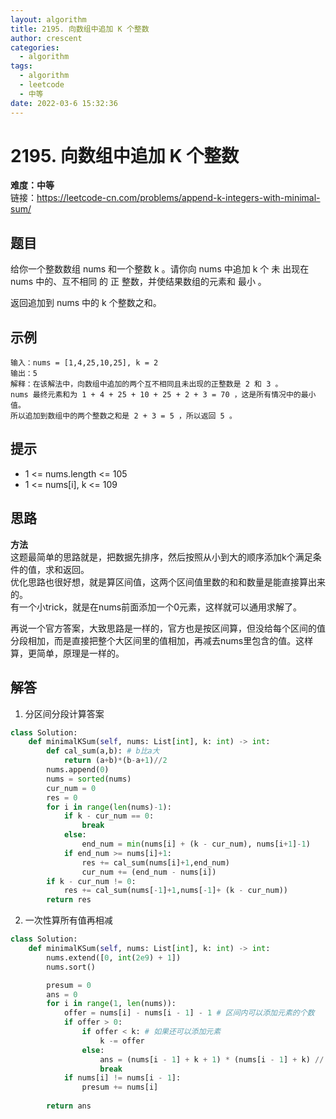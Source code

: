 ```yaml
---
layout: algorithm
title: 2195. 向数组中追加 K 个整数
author: crescent
categories:
  - algorithm
tags:
  - algorithm
  - leetcode
  - 中等
date: 2022-03-6 15:32:36
---
```

# 2195. 向数组中追加 K 个整数
**难度：中等**  
链接：https://leetcode-cn.com/problems/append-k-integers-with-minimal-sum/
## 题目
给你一个整数数组 nums 和一个整数 k 。请你向 nums 中追加 k 个 未 出现在 nums 中的、互不相同 的 正 整数，并使结果数组的元素和 最小 。

返回追加到 nums 中的 k 个整数之和。

## 示例
```
输入：nums = [1,4,25,10,25], k = 2
输出：5
解释：在该解法中，向数组中追加的两个互不相同且未出现的正整数是 2 和 3 。
nums 最终元素和为 1 + 4 + 25 + 10 + 25 + 2 + 3 = 70 ，这是所有情况中的最小值。
所以追加到数组中的两个整数之和是 2 + 3 = 5 ，所以返回 5 。
```

## 提示
+ 1 <= nums.length <= 105
+ 1 <= nums[i], k <= 109

## 思路
**方法**  
这题最简单的思路就是，把数据先排序，然后按照从小到大的顺序添加k个满足条件的值，求和返回。  
优化思路也很好想，就是算区间值，这两个区间值里数的和和数量是能直接算出来的。  
有一个小trick，就是在nums前面添加一个0元素，这样就可以通用求解了。  

再说一个官方答案，大致思路是一样的，官方也是按区间算，但没给每个区间的值分段相加，而是直接把整个大区间里的值相加，再减去nums里包含的值。这样算，更简单，原理是一样的。

## 解答
1. 分区间分段计算答案
``` python
class Solution:
    def minimalKSum(self, nums: List[int], k: int) -> int:
        def cal_sum(a,b): # b比a大
            return (a+b)*(b-a+1)//2
        nums.append(0)
        nums = sorted(nums)
        cur_num = 0
        res = 0
        for i in range(len(nums)-1):
            if k - cur_num == 0:
                break
            else:
                end_num = min(nums[i] + (k - cur_num), nums[i+1]-1)
            if end_num >= nums[i]+1:
                res += cal_sum(nums[i]+1,end_num)
                cur_num += (end_num - nums[i])
        if k - cur_num != 0:
            res += cal_sum(nums[-1]+1,nums[-1]+ (k - cur_num))
        return res
```

2. 一次性算所有值再相减
``` python
class Solution:
    def minimalKSum(self, nums: List[int], k: int) -> int:
        nums.extend([0, int(2e9) + 1])
        nums.sort()

        presum = 0
        ans = 0
        for i in range(1, len(nums)):
            offer = nums[i] - nums[i - 1] - 1 # 区间内可以添加元素的个数
            if offer > 0:
                if offer < k: # 如果还可以添加元素
                    k -= offer
                else:
                    ans = (nums[i - 1] + k + 1) * (nums[i - 1] + k) // 2 - presum # 1-nums[i-1]求和，减去nums本来拥有的值
                    break
            if nums[i] != nums[i - 1]:
                presum += nums[i]
        
        return ans
```